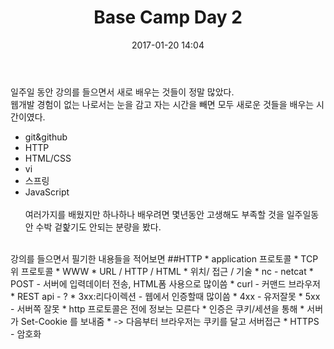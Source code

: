 ﻿---
layout: post
title:  "Base Camp Day 2"
date:   2017-01-20 14:04
categories: jekyll update
---
일주일 동안 강의를 들으면서 새로 배우는 것들이 정말 많았다.
<br>
웹개발 경험이 없는 나로서는 눈을 감고 자는 시간을 빼면 모두 새로운 것들을 배우는 시간이였다.
<br>
* git&github
* HTTP
* HTML/CSS
* vi
* 스프링
* JavaScript
<br/><br/>
여러가지를 배웠지만 하나하나 배우려면 몇년동안 고생해도 부족할 것을 일주일동안 수박 겉핥기도 안되는 분량을 봤다.
<br>
강의를 들으면서 필기한 내용들을 적어보면
##HTTP
* application 프로토콜
* TCP 위 프로토콜
* WWW
*	URL / HTTP / HTML
*	위치/ 접근 / 기술
* nc - netcat
* POST - 서버에 입력데이터 전송, HTML폼 사용으로 많이씀
* curl - 커맨드 브라우저
* REST api - ?
* 3xx:리다이렉션 - 웹에서 인증할때 많이씀
* 4xx - 유저잘못
* 5xx - 서버쪽 잘못
* http 프로토콜은 전에 정보는 모른다
* 인증은 쿠키/세션을 통해
* 서버가 Set-Cookie 를 보내줌
* -> 다음부터 브라우저는 쿠키를 달고 서버접근
* HTTPS - 암호화

